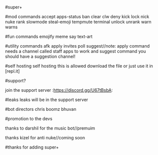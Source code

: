 #super+

#mod commands
accept apps-status ban clear clw deny kick lock nick nuke rank slowmode steal-emoji tempmute terminal unlock unrank warn warns

#fun commands 
emojify meme say text-art

#utility commands
afk apply invites poll suggest//note: apply command needs a channel called staff apps to work and suggest command you should have a suggestion channel!


#self hosting
self hosting this is allowed download the file or just use it in [repl.it] 


#support?

join the support server :https://discord.gg/U67tBsbA: 





#leaks 
leaks will be in the support server 




#bot directors
chris
boomz
bhuvan



#promotion to the devs

thanks to darshil for the music bot//premuim

thanks kizel for anti nuke//coming soon


#thanks for adding super+
